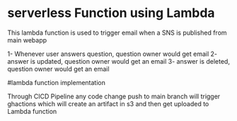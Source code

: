 # serverless Function using Lambda

This lambda function is used to trigger email when a SNS is published from main webapp

1- Whenever user answers question, question owner would get email
2- answer is updated, question owner would get an email
3- answer is deleted, question owner would get an email

#lambda function implementation

Through CICD Pipeline any code change push to main branch will trigger ghactions which will 
create an artifact in s3 and then get uploaded to Lambda function 

